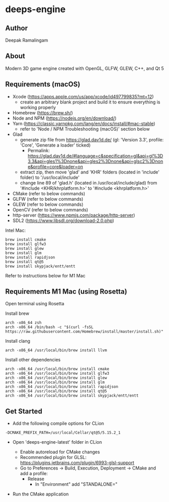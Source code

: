 # deeps-engine

## Author
Deepak Ramalingam

## About
Modern 3D game engine created with OpenGL, GLFW, GLEW, C++, and Qt 5

## Requirements (macOS)

- Xcode (https://apps.apple.com/us/app/xcode/id497799835?mt=12)
  - create an arbitrary blank project and build it to ensure everything is working properly
- Homebrew (https://brew.sh/)
- Node and NPM (https://nodejs.org/en/download/)
- Yarn (https://classic.yarnpkg.com/lang/en/docs/install/#mac-stable)
  - refer to 'Node / NPM Troubleshooting (macOS)' section below
- Glad
  - generate zip file from https://glad.dav1d.de/ (gl: 'Version 3.3', profile: 'Core', 'Generate a loader' ticked)
    - Permalink: https://glad.dav1d.de/#language=c&specification=gl&api=gl%3D3.3&api=gles1%3Dnone&api=gles2%3Dnone&api=glsc2%3Dnone&profile=core&loader=on
  - extract zip, then move 'glad' and 'KHR' folders (located in 'include' folder) to '/usr/local/include'
  - change line 89 of 'glad.h' (located in /usr/local/include/glad) from '#include <KHR/khrplatform.h>' to '#include <khrplatform.h>'
- CMake (refer to below commands)
- GLFW (refer to below commands)
- GLEW (refer to below commands)
- OpenCV (refer to below commands)
- http-server (https://www.npmjs.com/package/http-server)
- SDL2 (https://www.libsdl.org/download-2.0.php)

Intel Mac:

```
brew install cmake
brew install glfw3
brew install glew
brew install glm
brew install rapidjson
brew install qt@5
brew install skypjack/entt/entt
```

Refer to instructions below for M1 Mac

## Requirements M1 Mac (using Rosetta)

Open terminal using Rosetta

Install brew

```
arch -x86_64 zsh  
arch -x86_64 /bin/bash -c "$(curl -fsSL https://raw.githubusercontent.com/Homebrew/install/master/install.sh)"
```

Install clang

```
arch -x86_64 /usr/local/bin/brew install llvm
```

Install other dependencies

```
arch -x86_64 /usr/local/bin/brew install cmake
arch -x86_64 /usr/local/bin/brew install glfw3
arch -x86_64 /usr/local/bin/brew install glew
arch -x86_64 /usr/local/bin/brew install glm
arch -x86_64 /usr/local/bin/brew install rapidjson
arch -x86_64 /usr/local/bin/brew install qt@5
arch -x86_64 /usr/local/bin/brew install skypjack/entt/entt
```

## Get Started

- Add the following compile options for CLion

```shell
-DCMAKE_PREFIX_PATH=/usr/local/Cellar/qt@5/5.15.2_1
```

- Open 'deeps-engine-latest' folder in CLion
  - Enable autoreload for CMake changes
  - Recommended plugin for GLSL: https://plugins.jetbrains.com/plugin/6993-glsl-support
  - Go to Preferences -> Build, Execution, Deployment -> CMake and add a profile:
    - Release
      - In "Environment" add "STANDALONE="

- Run the CMake application
